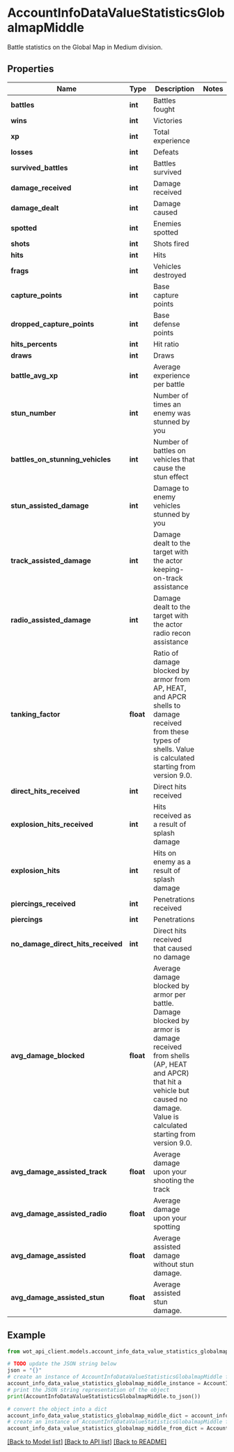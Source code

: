# AccountInfoDataValueStatisticsGlobalmapMiddle

Battle statistics on the Global Map in Medium division.

## Properties

Name | Type | Description | Notes
------------ | ------------- | ------------- | -------------
**battles** | **int** | Battles fought | 
**wins** | **int** | Victories | 
**xp** | **int** | Total experience | 
**losses** | **int** | Defeats | 
**survived_battles** | **int** | Battles survived | 
**damage_received** | **int** | Damage received | 
**damage_dealt** | **int** | Damage caused | 
**spotted** | **int** | Enemies spotted | 
**shots** | **int** | Shots fired | 
**hits** | **int** | Hits | 
**frags** | **int** | Vehicles destroyed | 
**capture_points** | **int** | Base capture points | 
**dropped_capture_points** | **int** | Base defense points | 
**hits_percents** | **int** | Hit ratio | 
**draws** | **int** | Draws | 
**battle_avg_xp** | **int** | Average experience per battle | 
**stun_number** | **int** | Number of times an enemy was stunned by you | 
**battles_on_stunning_vehicles** | **int** | Number of battles on vehicles that cause the stun effect | 
**stun_assisted_damage** | **int** | Damage to enemy vehicles stunned by you | 
**track_assisted_damage** | **int** | Damage dealt to the target with the actor keeping-on-track assistance | 
**radio_assisted_damage** | **int** | Damage dealt to the target with the actor radio recon assistance | 
**tanking_factor** | **float** | Ratio of damage blocked by armor from AP, HEAT, and APCR shells to damage received from these types of shells. Value is calculated starting from version 9.0. | 
**direct_hits_received** | **int** | Direct hits received | 
**explosion_hits_received** | **int** | Hits received as a result of splash damage | 
**explosion_hits** | **int** | Hits on enemy as a result of splash damage | 
**piercings_received** | **int** | Penetrations received | 
**piercings** | **int** | Penetrations | 
**no_damage_direct_hits_received** | **int** | Direct hits received that caused no damage | 
**avg_damage_blocked** | **float** | Average damage blocked by armor per battle. Damage blocked by armor is damage received from shells (AP, HEAT and APCR) that hit a vehicle but caused no damage. Value is calculated starting from version 9.0. | 
**avg_damage_assisted_track** | **float** | Average damage upon your shooting the track | 
**avg_damage_assisted_radio** | **float** | Average damage upon your spotting | 
**avg_damage_assisted** | **float** | Average assisted damage without stun damage. | 
**avg_damage_assisted_stun** | **float** | Average assisted stun damage. | 

## Example

```python
from wot_api_client.models.account_info_data_value_statistics_globalmap_middle import AccountInfoDataValueStatisticsGlobalmapMiddle

# TODO update the JSON string below
json = "{}"
# create an instance of AccountInfoDataValueStatisticsGlobalmapMiddle from a JSON string
account_info_data_value_statistics_globalmap_middle_instance = AccountInfoDataValueStatisticsGlobalmapMiddle.from_json(json)
# print the JSON string representation of the object
print(AccountInfoDataValueStatisticsGlobalmapMiddle.to_json())

# convert the object into a dict
account_info_data_value_statistics_globalmap_middle_dict = account_info_data_value_statistics_globalmap_middle_instance.to_dict()
# create an instance of AccountInfoDataValueStatisticsGlobalmapMiddle from a dict
account_info_data_value_statistics_globalmap_middle_from_dict = AccountInfoDataValueStatisticsGlobalmapMiddle.from_dict(account_info_data_value_statistics_globalmap_middle_dict)
```
[[Back to Model list]](../README.md#documentation-for-models) [[Back to API list]](../README.md#documentation-for-api-endpoints) [[Back to README]](../README.md)


